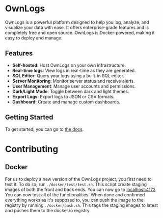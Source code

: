 # OwnLogs

OwnLogs is a powerful platform designed to help you log, analyze, and visualize your data with ease. It offers enterprise-grade features and is completely free and open source. OwnLogs is Docker-powered, making it easy to deploy and manage.

## Features

- **Self-hosted**: Host OwnLogs on your own infrastructure.
- **Real-time logs**: View logs in real-time as they are generated.
- **SQL Editor**: Query your logs using a built-in SQL editor.
- **Server Monitoring**: Monitor server status and receive alerts.
- **User Management**: Manage user accounts and permissions.
- **Dark/Light Mode**: Toggle between dark and light themes.
- **Export Logs**: Export logs to JSON or CSV formats.
- **Dashboard**: Create and manage custom dashboards.

## Getting Started

To get started, you can go to [the docs](ownlogs/docs).


# Contributing

## Docker

For us to deploy a new version of the OwnLogs project, you first need to test it. To do so, run `./docker/test/test.sh`. This script create staging images of both the front and back ends. You can now go to [localhost:4173](http://localhost:4173)
You can now test all of the functionalities. When done and confirmed everything works as it's supposed to, you can push the image to the registry by running `./docker/push.sh`. This tags the staging images to latest and pushes them to the docker.io registry.
